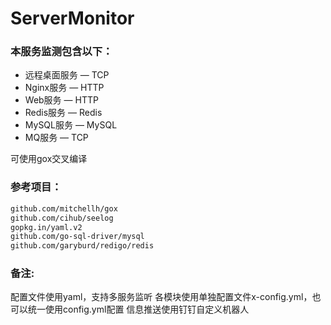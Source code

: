 # ServerMonitor

### 本服务监测包含以下：

- 远程桌面服务 — TCP
- Nginx服务 — HTTP
- Web服务 — HTTP
- Redis服务 — Redis
- MySQL服务 — MySQL
- MQ服务 — TCP

可使用gox交叉编译

### 参考项目：
```xml
github.com/mitchellh/gox
github.com/cihub/seelog
gopkg.in/yaml.v2
github.com/go-sql-driver/mysql
github.com/garyburd/redigo/redis
```

### 备注:
配置文件使用yaml，支持多服务监听
各模块使用单独配置文件x-config.yml，也可以统一使用config.yml配置
信息推送使用钉钉自定义机器人
